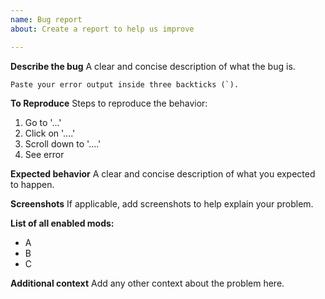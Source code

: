 ```yaml
---
name: Bug report
about: Create a report to help us improve

---
```


**Describe the bug**
A clear and concise description of what the bug is.

```
Paste your error output inside three backticks (`).
```

**To Reproduce**
Steps to reproduce the behavior:
1. Go to '...'
2. Click on '....'
3. Scroll down to '....'
4. See error

**Expected behavior**
A clear and concise description of what you expected to happen.

**Screenshots**
If applicable, add screenshots to help explain your problem.

**List of all enabled mods:**
- A
- B
- C

**Additional context**
Add any other context about the problem here.
